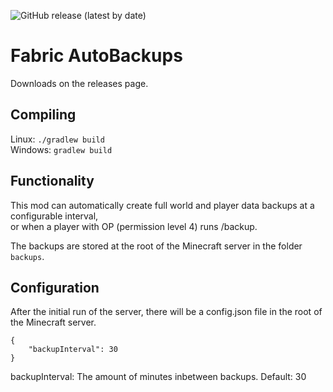 ![GitHub release (latest by date)](https://img.shields.io/github/v/release/Sascha-T/fabric-autobackups?style=plastic)

# Fabric AutoBackups
Downloads on the releases page.

## Compiling
Linux:   ``./gradlew build`` \
Windows: ``gradlew build``

## Functionality
This mod can automatically create full world and player data backups at a configurable interval, \
or when a player with OP (permission level 4) runs /backup.

The backups are stored at the root of the Minecraft server in the folder `backups`.

## Configuration
After the initial run of the server, there will be a config.json file in the root of the Minecraft server.
```
{
    "backupInterval": 30
}
```
backupInterval: The amount of minutes inbetween backups. Default: 30

